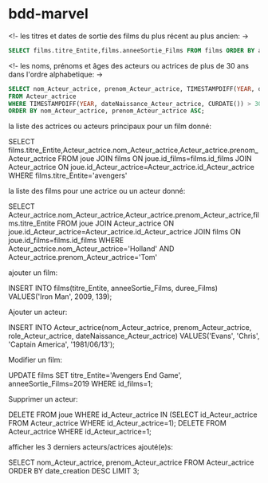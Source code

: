 # bdd-marvel
<!- les titres et dates de sortie des films du plus récent au plus ancien: ->

```sql
SELECT films.titre_Entite,films.anneeSortie_Films FROM films ORDER BY anneeSortie_Films DESC;
```

<!- les noms, prénoms et âges des acteurs ou actrices de plus de 30 ans dans l'ordre alphabetique: ->

```sql
SELECT nom_Acteur_actrice, prenom_Acteur_actrice, TIMESTAMPDIFF(YEAR, dateNaissance_Acteur_actrice, CURDATE()) AS age 
FROM Acteur_actrice 
WHERE TIMESTAMPDIFF(YEAR, dateNaissance_Acteur_actrice, CURDATE()) > 30 
ORDER BY nom_Acteur_actrice, prenom_Acteur_actrice ASC;
```

la liste des actrices ou acteurs principaux pour un film donné:

SELECT films.titre_Entite,Acteur_actrice.nom_Acteur_actrice,Acteur_actrice.prenom_Acteur_actrice 
FROM joue JOIN films ON joue.id_films=films.id_films
JOIN Acteur_actrice
ON joue.id_Acteur_actrice=Acteur_actrice.id_Acteur_actrice WHERE films.titre_Entite='avengers'

la liste des films pour une actrice ou un acteur donné:

SELECT Acteur_actrice.nom_Acteur_actrice,Acteur_actrice.prenom_Acteur_actrice,films.titre_Entite
FROM joue JOIN Acteur_actrice ON joue.id_Acteur_actrice=Acteur_actrice.id_Acteur_actrice
JOIN films
ON joue.id_films=films.id_films WHERE Acteur_actrice.nom_Acteur_actrice='Holland' AND Acteur_actrice.prenom_Acteur_actrice='Tom'


ajouter un film:

INSERT INTO films(titre_Entite, anneeSortie_Films, duree_Films) VALUES('Iron Man', 2009, 139);

Ajouter un acteur:

INSERT INTO Acteur_actrice(nom_Acteur_actrice, prenom_Acteur_actrice, role_Acteur_actrice, dateNaissance_Acteur_actrice) VALUES('Evans', 'Chris', 'Captain America', '1981/06/13');

Modifier un film:

UPDATE films SET titre_Entite='Avengers End Game', anneeSortie_Films=2019 WHERE id_films=1;

Supprimer un acteur:

DELETE FROM joue
WHERE id_Acteur_actrice IN (SELECT id_Acteur_actrice FROM Acteur_actrice WHERE id_Acteur_actrice=1);
DELETE FROM Acteur_actrice WHERE id_Acteur_actrice=1;

afficher les 3 derniers acteurs/actrices ajouté(e)s:

SELECT nom_Acteur_actrice, prenom_Acteur_actrice FROM Acteur_actrice ORDER BY date_creation DESC LIMIT 3;
